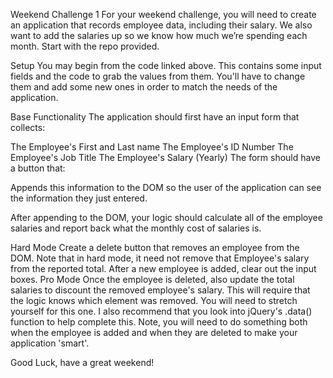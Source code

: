 Weekend Challenge 1
For your weekend challenge, you will need to create an application that records employee data, including their salary. We also want to add the salaries up so we know how much we’re spending each month. Start with the repo provided.

Setup
You may begin from the code linked above. This contains some input fields and the code to grab the values from them. You'll have to change them and add some new ones in order to match the needs of the application.

Base Functionality
The application should first have an input form that collects:

The Employee's First and Last name
The Employee's ID Number
The Employee's Job Title
The Employee's Salary (Yearly)
The form should have a button that:

Appends this information to the DOM so the user of the application can see the information they just entered.

After appending to the DOM, your logic should calculate all of the employee salaries and report back what the monthly cost of salaries is.

Hard Mode
Create a delete button that removes an employee from the DOM. Note that in hard mode, it need not remove that Employee's salary from the reported total.
After a new employee is added, clear out the input boxes.
Pro Mode
Once the employee is deleted, also update the total salaries to discount the removed employee's salary. This will require that the logic knows which element was removed. You will need to stretch yourself for this one. I also recommend that you look into jQuery's .data() function to help complete this. Note, you will need to do something both when the employee is added and when they are deleted to make your application 'smart'.

Good Luck, have a great weekend!
